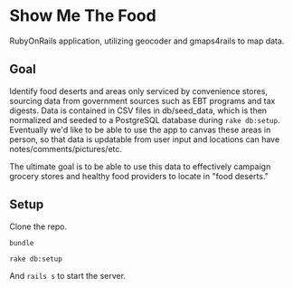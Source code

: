 # Show Me The Food

RubyOnRails application, utilizing geocoder and gmaps4rails to map data.

## Goal

Identify food deserts and areas only serviced by convenience stores, sourcing data from government sources
such as EBT programs and tax digests. Data is contained in CSV files in db/seed_data, which is then normalized
and seeded to a PostgreSQL database during `rake db:setup`. Eventually we'd like to be able to use the app to canvas these
areas in person, so that data is updatable from user input and locations can have notes/comments/pictures/etc.

The ultimate goal is to be able to use this data to effectively campaign grocery stores and healthy food providers
to locate in "food deserts."

## Setup

Clone the repo.

`bundle`

`rake db:setup`

And `rails s` to start the server. 